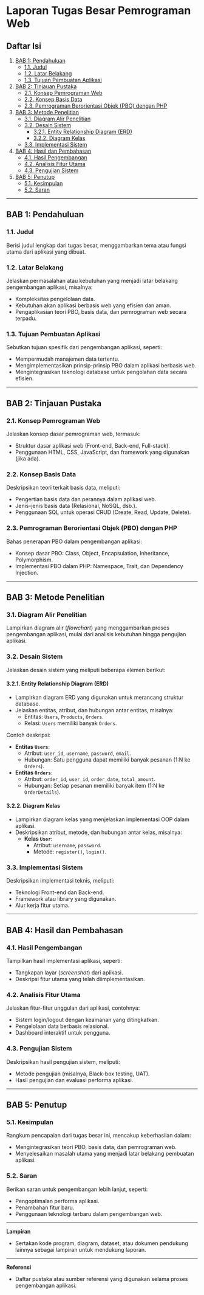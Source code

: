 # Laporan Tugas Besar Pemrograman Web

## Daftar Isi
1. [BAB 1: Pendahuluan](#bab-1-pendahuluan)
   - [1.1. Judul](#11-judul)
   - [1.2. Latar Belakang](#12-latar-belakang)
   - [1.3. Tujuan Pembuatan Aplikasi](#13-tujuan-pembuatan-aplikasi)
2. [BAB 2: Tinjauan Pustaka](#bab-2-tinjauan-pustaka)
   - [2.1. Konsep Pemrograman Web](#21-konsep-pemrograman-web)
   - [2.2. Konsep Basis Data](#22-konsep-basis-data)
   - [2.3. Pemrograman Berorientasi Objek (PBO) dengan PHP](#23-pemrograman-berorientasi-objek-pbo-dengan-php)
3. [BAB 3: Metode Penelitian](#bab-3-metode-penelitian)
   - [3.1. Diagram Alir Penelitian](#31-diagram-alir-penelitian)
   - [3.2. Desain Sistem](#32-desain-sistem)
      - [3.2.1. Entity Relationship Diagram (ERD)](#321-entity-relationship-diagram-erd)
      - [3.2.2. Diagram Kelas](#322-diagram-kelas)
   - [3.3. Implementasi Sistem](#33-implementasi-sistem)
4. [BAB 4: Hasil dan Pembahasan](#bab-4-hasil-dan-pembahasan)
   - [4.1. Hasil Pengembangan](#41-hasil-pengembangan)
   - [4.2. Analisis Fitur Utama](#42-analisis-fitur-utama)
   - [4.3. Pengujian Sistem](#43-pengujian-sistem)
5. [BAB 5: Penutup](#bab-5-penutup)
   - [5.1. Kesimpulan](#51-kesimpulan)
   - [5.2. Saran](#52-saran)

---

## BAB 1: Pendahuluan

### 1.1. Judul
Berisi judul lengkap dari tugas besar, menggambarkan tema atau fungsi utama dari aplikasi yang dibuat.

### 1.2. Latar Belakang
Jelaskan permasalahan atau kebutuhan yang menjadi latar belakang pengembangan aplikasi, misalnya:
- Kompleksitas pengelolaan data.
- Kebutuhan akan aplikasi berbasis web yang efisien dan aman.
- Pengaplikasian teori PBO, basis data, dan pemrograman web secara terpadu.

### 1.3. Tujuan Pembuatan Aplikasi
Sebutkan tujuan spesifik dari pengembangan aplikasi, seperti:
- Mempermudah manajemen data tertentu.
- Mengimplementasikan prinsip-prinsip PBO dalam aplikasi berbasis web.
- Mengintegrasikan teknologi database untuk pengolahan data secara efisien.

---

## BAB 2: Tinjauan Pustaka

### 2.1. Konsep Pemrograman Web
Jelaskan konsep dasar pemrograman web, termasuk:
- Struktur dasar aplikasi web (Front-end, Back-end, Full-stack).
- Penggunaan HTML, CSS, JavaScript, dan framework yang digunakan (jika ada).

### 2.2. Konsep Basis Data
Deskripsikan teori terkait basis data, meliputi:
- Pengertian basis data dan perannya dalam aplikasi web.
- Jenis-jenis basis data (Relasional, NoSQL, dsb.).
- Penggunaan SQL untuk operasi CRUD (Create, Read, Update, Delete).

### 2.3. Pemrograman Berorientasi Objek (PBO) dengan PHP
Bahas penerapan PBO dalam pengembangan aplikasi:
- Konsep dasar PBO: Class, Object, Encapsulation, Inheritance, Polymorphism.
- Implementasi PBO dalam PHP: Namespace, Trait, dan Dependency Injection.

---

## BAB 3: Metode Penelitian

### 3.1. Diagram Alir Penelitian
Lampirkan diagram alir (*flowchart*) yang menggambarkan proses pengembangan aplikasi, mulai dari analisis kebutuhan hingga pengujian aplikasi.

### 3.2. Desain Sistem
Jelaskan desain sistem yang meliputi beberapa elemen berikut:

#### 3.2.1. Entity Relationship Diagram (ERD)
- Lampirkan diagram ERD yang digunakan untuk merancang struktur database.
- Jelaskan entitas, atribut, dan hubungan antar entitas, misalnya:
  - Entitas: `Users`, `Products`, `Orders`.
  - Relasi: `Users` memiliki banyak `Orders`.

Contoh deskripsi:
- **Entitas `Users`**:
  - Atribut: `user_id`, `username`, `password`, `email`.
  - Hubungan: Satu pengguna dapat memiliki banyak pesanan (1:N ke `Orders`).
- **Entitas `Orders`**:
  - Atribut: `order_id`, `user_id`, `order_date`, `total_amount`.
  - Hubungan: Setiap pesanan memiliki banyak item (1:N ke `OrderDetails`).

#### 3.2.2. Diagram Kelas
- Lampirkan diagram kelas yang menjelaskan implementasi OOP dalam aplikasi.
- Deskripsikan atribut, metode, dan hubungan antar kelas, misalnya:
  - **Kelas `User`**:
    - Atribut: `username`, `password`.
    - Metode: `register()`, `login()`.

### 3.3. Implementasi Sistem
Deskripsikan implementasi teknis, meliputi:
- Teknologi Front-end dan Back-end.
- Framework atau library yang digunakan.
- Alur kerja fitur utama.

---

## BAB 4: Hasil dan Pembahasan

### 4.1. Hasil Pengembangan
Tampilkan hasil implementasi aplikasi, seperti:
- Tangkapan layar (*screenshot*) dari aplikasi.
- Deskripsi fitur utama yang telah diimplementasikan.

### 4.2. Analisis Fitur Utama
Jelaskan fitur-fitur unggulan dari aplikasi, contohnya:
- Sistem login/logout dengan keamanan yang ditingkatkan.
- Pengelolaan data berbasis relasional.
- Dashboard interaktif untuk pengguna.

### 4.3. Pengujian Sistem
Deskripsikan hasil pengujian sistem, meliputi:
- Metode pengujian (misalnya, Black-box testing, UAT).
- Hasil pengujian dan evaluasi performa aplikasi.

---

## BAB 5: Penutup

### 5.1. Kesimpulan
Rangkum pencapaian dari tugas besar ini, mencakup keberhasilan dalam:
- Mengintegrasikan teori PBO, basis data, dan pemrograman web.
- Menyelesaikan masalah utama yang menjadi latar belakang pembuatan aplikasi.

### 5.2. Saran
Berikan saran untuk pengembangan lebih lanjut, seperti:
- Pengoptimalan performa aplikasi.
- Penambahan fitur baru.
- Penggunaan teknologi terbaru dalam pengembangan web.

---

**Lampiran**
- Sertakan kode program, diagram, dataset, atau dokumen pendukung lainnya sebagai lampiran untuk mendukung laporan.

---

**Referensi**
- Daftar pustaka atau sumber referensi yang digunakan selama proses pengembangan aplikasi.
